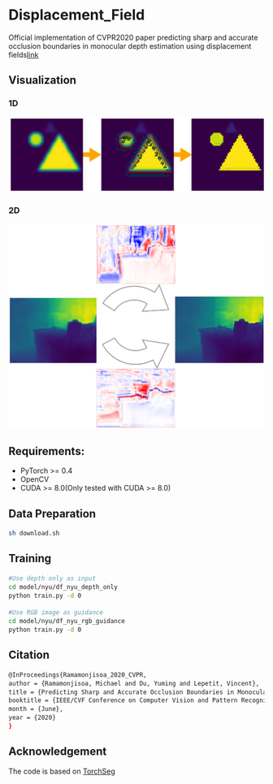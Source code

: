 # Displacement_Field
Official implementation of CVPR2020 paper predicting sharp and accurate occlusion boundaries in monocular depth estimation using displacement fields[link](https://arxiv.org/abs/2002.12730)

## Visualization
### 1D
![1D](./figure/toy.png)
### 2D
![2D](./figure/displacement_field.png)

## Requirements:
- PyTorch >= 0.4
- OpenCV
- CUDA >= 8.0(Only tested with CUDA >= 8.0)

## Data Preparation
```bash
sh download.sh
```

## Training
```bash
#Use depth only as input
cd model/nyu/df_nyu_depth_only
python train.py -d 0

#Use RGB image as guidance
cd model/nyu/df_nyu_rgb_guidance
python train.py -d 0
```
## Citation
```bash
@InProceedings{Ramamonjisoa_2020_CVPR,
author = {Ramamonjisoa, Michael and Du, Yuming and Lepetit, Vincent},
title = {Predicting Sharp and Accurate Occlusion Boundaries in Monocular Depth Estimation Using Displacement Fields},
booktitle = {IEEE/CVF Conference on Computer Vision and Pattern Recognition (CVPR)},
month = {June},
year = {2020}
}
```

## Acknowledgement
The code is based on [TorchSeg](https://github.com/ycszen/TorchSeg)
